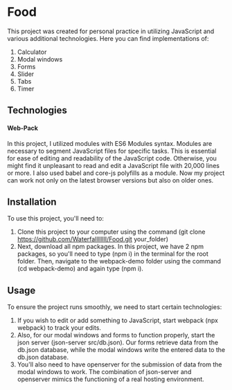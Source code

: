 # Food

This project was created for personal practice in utilizing JavaScript and various additional technologies. Here you can find implementations of:
1. Calculator
2. Modal windows
3. Forms
4. Slider
5. Tabs
6. Timer

## Technologies

#### Web-Pack

In this project, I utilized modules with ES6 Modules syntax. Modules are necessary to segment JavaScript files for specific tasks. This is essential for ease of editing and readability of the JavaScript code. Otherwise, you might find it unpleasant to read and edit a JavaScript file with 20,000 lines or more. I also used babel and core-js polyfills as a module. Now my project can work not only on the latest browser versions but also on older ones.

## Installation

To use this project, you'll need to:

1. Clone this project to your computer using the command (git clone https://github.com/Waterfallllllll/Food.git your_folder)
2. Next, download all npm packages. In this project, we have 2 npm packages, so you'll need to type (npm i) in the terminal for the root folder. Then, navigate to the webpack-demo folder using the command (cd webpack-demo) and again type (npm i).

## Usage

To ensure the project runs smoothly, we need to start certain technologies:

1. If you wish to edit or add something to JavaScript, start webpack (npx webpack) to track your edits.
2. Also, for our modal windows and forms to function properly, start the json server (json-server src/db.json). Our forms retrieve data from the db.json database, while the modal windows write the entered data to the db.json database.
3. You'll also need to have openserver for the submission of data from the modal windows to work. The combination of json-server and openserver mimics the functioning of a real hosting environment.